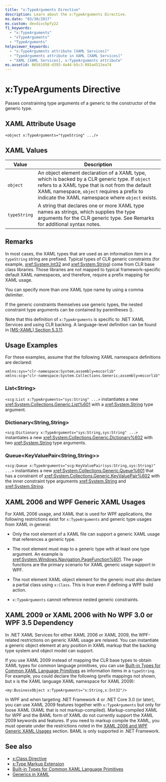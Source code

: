 ```yaml
---
title: "x:TypeArguments Directive"
description: Learn about the x:TypeArguments Directive.
ms.date: "03/30/2017"
ms.custom: devdivchpfy22
f1_keywords: 
  - "x:TypeArguments"
  - "xTypeArguments"
  - "TypeArguments"
helpviewer_keywords: 
  - "x:TypeArguments attribute [XAML Services]"
  - "TypeArguments attribute in XAML [XAML Services]"
  - "XAML [XAML Services], x:TypeArguments attribute"
ms.assetid: 86561058-d393-4a44-b5c3-993a4513ea74
---
```

# x:TypeArguments Directive

Passes constraining type arguments of a generic to the constructor of the generic type.

## XAML Attribute Usage

```xaml
<object x:TypeArguments="typeString" .../>
```

## XAML Values

| Value | Description |
|-------|-------------|
|`object`|An object element declaration of a XAML type, which is backed by a CLR generic type. If `object` refers to a XAML type that is not from the default XAML namespace, `object` requires a prefix to indicate the XAML namespace where `object` exists.|
|`typeString`|A string that declares one or more XAML type names as strings, which supplies the type arguments for the CLR generic type. See Remarks for additional syntax notes.|

## Remarks

In most cases, the XAML types that are used as an information item in a `typeString` string are prefixed. Typical types of CLR generic constraints (for example, <xref:System.Int32> and <xref:System.String>) come from CLR base class libraries. Those libraries are not mapped to typical framework-specific default XAML namespaces, and therefore, require a prefix mapping for XAML usage.

You can specify more than one XAML type name by using a comma delimiter.

If the generic constraints themselves use generic types, the nested constraint type arguments can be contained by parentheses ().

Note that this definition of `x:TypeArguments` is specific to .NET XAML Services and using CLR backing. A language-level definition can be found in [\[MS-XAML\] Section 5.3.11](/previous-versions/msp-n-p/ff650760(v=pandp.10)).

## Usage Examples

For these examples, assume that the following XAML namespace definitions are declared:

```xaml
xmlns:sys="clr-namespace:System;assembly=mscorlib"
xmlns:scg="clr-namespace:System.Collections.Generic;assembly=mscorlib"
```

### List\<String>

`<scg:List x:TypeArguments="sys:String" ...>` instantiates a new <xref:System.Collections.Generic.List%601> with a <xref:System.String> type argument.

### Dictionary\<String,String>

`<scg:Dictionary x:TypeArguments="sys:String,sys:String" ...>` instantiates a new <xref:System.Collections.Generic.Dictionary%602> with two <xref:System.String> type arguments.

### Queue<KeyValuePair\<String,String>>

`<scg:Queue x:TypeArguments="scg:KeyValuePair(sys:String,sys:String)" ...>` instantiates a new <xref:System.Collections.Generic.Queue%601> that has a constraint of <xref:System.Collections.Generic.KeyValuePair%602> with the inner constraint type arguments <xref:System.String> and <xref:System.String>.

## XAML 2006 and WPF Generic XAML Usages

For XAML 2006 usage, and XAML that is used for WPF applications, the following restrictions exist for `x:TypeArguments` and generic type usages from XAML in general:

- Only the root element of a XAML file can support a generic XAML usage that references a generic type.

- The root element must map to a generic type with at least one type argument. An example is <xref:System.Windows.Navigation.PageFunction%601>. The page functions are the primary scenario for XAML generic usage support in WPF.

- The root element XAML object element for the generic must also declare a partial class using `x:Class`. This is true even if defining a WPF build action.

- `x:TypeArguments` cannot reference nested generic constraints.

## XAML 2009 or XAML 2006 with No WPF 3.0 or WPF 3.5 Dependency

In .NET XAML Services for either XAML 2006 or XAML 2009, the WPF-related restrictions on generic XAML usage are relaxed. You can instantiate a generic object element at any position in XAML markup that the backing type system and object model can support.

If you use XAML 2009 instead of mapping the CLR base types to obtain XAML types for common language primitives, you can use [Built-in Types for Common XAML Language Primitives](types-for-primitives.md) as information items in a `typeString`. For example, you could declare the following (prefix mappings not shown, but x is the XAML language XAML namespace for XAML 2009):

```xaml
<my:BusinessObject x:TypeArguments="x:String,x:Int32"/>
```

In WPF and when targeting .NET Framework 4 or .NET Core 3.0 (or later), you can use XAML 2009 features together with `x:TypeArguments` but only for loose XAML (XAML that is not markup-compiled). Markup-compiled XAML for WPF and the BAML form of XAML do not currently support the XAML 2009 keywords and features. If you need to markup compile the XAML, you must operate under the restrictions noted in the [XAML 2006 and WPF Generic XAML Usages](#xaml-2006-and-wpf-generic-xaml-usages) section. BAML is only supported in .NET Framework.

## See also

- [x:Class Directive](xclass-directive.md)
- [x:Type Markup Extension](xtype-markup-extension.md)
- [Built-in Types for Common XAML Language Primitives](types-for-primitives.md)
- [Generics in XAML](generics.md)
